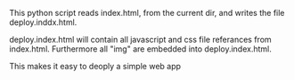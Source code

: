 This python script reads index.html, from the current dir, and writes the file deploy.inddx.html.

deploy.index.html will contain all javascript and css file referances from index.html.
Furthermore all "img" are embedded into deploy.index.html.

This makes it easy to deoply a simple web app

